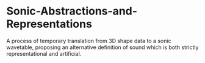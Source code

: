 # Sonic-Abstractions-and-Representations
A process of temporary translation from 3D shape data to a sonic wavetable, proposing an alternative definition of sound which is both strictly representational and artificial.
